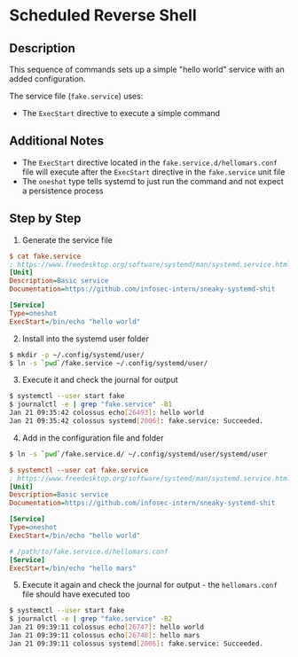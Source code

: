 # Scheduled Reverse Shell

## Description

This sequence of commands sets up a simple "hello world" service with an added configuration.

The service file (`fake.service`) uses:
  * The `ExecStart` directive to execute a simple command

## Additional Notes

* The `ExecStart` directive located in the `fake.service.d/hellomars.conf` file will execute
  after the `ExecStart` directive in the `fake.service` unit file
* The `oneshot` type tells systemd to just run the command and not expect a persistence process

## Step by Step
1. Generate the service file
```ini
$ cat fake.service
; https://www.freedesktop.org/software/systemd/man/systemd.service.html
[Unit]
Description=Basic service
Documentation=https://github.com/infosec-intern/sneaky-systemd-shit

[Service]
Type=oneshot
ExecStart=/bin/echo "hello world"
```

2. Install into the systemd user folder
```sh
$ mkdir -p ~/.config/systemd/user/
$ ln -s `pwd`/fake.service ~/.config/systemd/user/
```

3. Execute it and check the journal for output
```sh
$ systemctl --user start fake
$ journalctl -e | grep "fake.service" -B1
Jan 21 09:35:42 colossus echo[26493]: hello world
Jan 21 09:35:42 colossus systemd[2006]: fake.service: Succeeded.
```

4. Add in the configuration file and folder
```sh
$ ln -s `pwd`/fake.service.d/ ~/.config/systemd/user/systemd/user
```
```ini
$ systemctl --user cat fake.service
; https://www.freedesktop.org/software/systemd/man/systemd.service.html
[Unit]
Description=Basic service
Documentation=https://github.com/infosec-intern/sneaky-systemd-shit

[Service]
Type=oneshot
ExecStart=/bin/echo "hello world"

# /path/to/fake.service.d/hellomars.conf
[Service]
ExecStart=/bin/echo "hello mars"
```

5. Execute it again and check the journal for output - the `hellomars.conf` file should have executed too
```sh
$ systemctl --user start fake
$ journalctl -e | grep "fake.service" -B2
Jan 21 09:39:11 colossus echo[26747]: hello world
Jan 21 09:39:11 colossus echo[26748]: hello mars
Jan 21 09:39:11 colossus systemd[2006]: fake.service: Succeeded.
```
